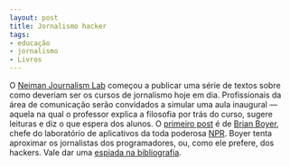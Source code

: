 ```yaml
---
layout: post
title: Jornalismo hacker
tags:
- educação
- jornalismo
- Livros
---
```


O [Neiman Journalism Lab](http://www.niemanlab.org) começou a publicar uma série de textos sobre como deveriam ser os cursos de jornalismo hoje em dia. Profissionais da área de comunicação serão convidados a simular uma aula inaugural — aquela na qual o professor explica a filosofia por trás do curso, sugere leituras e diz o que espera dos alunos. O [primeiro post](http://www.niemanlab.org/2012/09/brian-boyer-welcome-to-hacker-journalism-101-take-your-seats/) é de [Brian Boyer](http://hackerjournalist.net), chefe do laboratório de aplicativos da toda poderosa [NPR](http://www.npr.org). Boyer tenta aproximar os jornalistas dos programadores, ou, como ele prefere, dos hackers. Vale dar uma [espiada na bibliografia](http://www.niemanlab.org/2012/09/brian-boyer-welcome-to-hacker-journalism-101-take-your-seats/).
